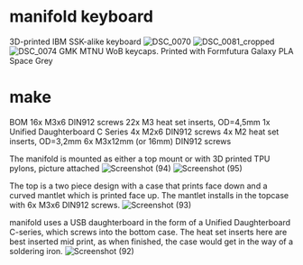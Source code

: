 # manifold keyboard
3D-printed IBM SSK-alike keyboard
![DSC_0070](https://github.com/galile0-designs/manifold_kbd/assets/134774462/b252c2dc-bde0-4c5d-8960-ae8a56bcee96)
![DSC_0081_cropped](https://github.com/galile0-designs/manifold_kbd/assets/134774462/03f7e2f3-6a8c-4df4-b7ef-28f6d4dd6936)
![DSC_0074](https://github.com/galile0-designs/manifold_kbd/assets/134774462/d598e111-5a81-476b-81a5-3b9dc948d9b2)
GMK MTNU WoB keycaps. Printed with Formfutura Galaxy PLA Space Grey

# make
BOM
16x M3x6 DIN912 screws
22x M3 heat set inserts, OD=4,5mm
1x Unified Daughterboard C Series
4x M2x6 DIN912 screws
4x M2 heat set inserts, OD=3,2mm
6x M3x12mm (or 16mm) DIN912 screws

The manifold is mounted as either a top mount or with 3D printed TPU pylons, picture attached
![Screenshot (94)](https://github.com/galile0-designs/manifold_kbd/assets/134774462/e1f36a0e-4a89-44e3-af3c-6360769ce2af)
![Screenshot (95)](https://github.com/galile0-designs/manifold_kbd/assets/134774462/add7e961-8f75-4749-8517-b8f546d10548)

The top is a two piece design with a case that prints face down and a curved mantlet which is printed face up. The mantlet installs in the topcase with 6x M3x6 DIN912 screws.
![Screenshot (93)](https://github.com/galile0-designs/manifold_kbd/assets/134774462/2f5e56d7-d980-4d1c-ac31-136580017988)

manifold uses a USB daughterboard in the form of a Unified Daughterboard C-series, which screws into the bottom case. The heat set inserts here are best inserted mid print, as when finished, the case would get in the way of a soldering iron.
![Screenshot (92)](https://github.com/galile0-designs/manifold_kbd/assets/134774462/232ea1ef-cac2-4195-90cd-f5b6dee64dce)
